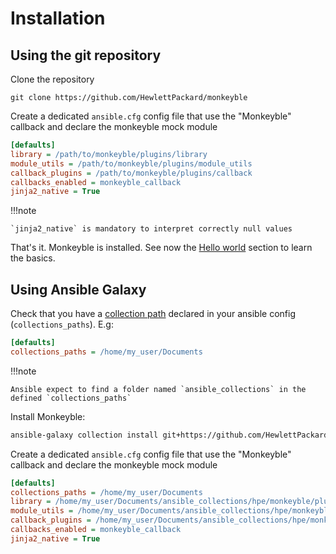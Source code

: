 # Installation

## Using the git repository

Clone the repository
```
git clone https://github.com/HewlettPackard/monkeyble
```

Create a dedicated `ansible.cfg` config file that use the "Monkeyble" callback and declare the monkeyble mock module
```ini
[defaults]
library = /path/to/monkeyble/plugins/library
module_utils = /path/to/monkeyble/plugins/module_utils
callback_plugins = /path/to/monkeyble/plugins/callback
callbacks_enabled = monkeyble_callback
jinja2_native = True
```

!!!note

    `jinja2_native` is mandatory to interpret correctly null values

That's it. Monkeyble is installed. See now the [Hello world](hello_world.md) section to learn the basics.

## Using Ansible Galaxy

Check that you have a [collection path](https://docs.ansible.com/ansible/latest/reference_appendices/config.html#collections-paths) 
declared in your ansible config (`collections_paths`). E.g:
```ini
[defaults]
collections_paths = /home/my_user/Documents
```

!!!note

    Ansible expect to find a folder named `ansible_collections` in the defined `collections_paths`

Install Monkeyble:
```bash
ansible-galaxy collection install git+https://github.com/HewlettPackard/monkeyble
```

Create a dedicated `ansible.cfg` config file that use the "Monkeyble" callback and declare the monkeyble mock module
```ini
[defaults]
collections_paths = /home/my_user/Documents
library = /home/my_user/Documents/ansible_collections/hpe/monkeyble/plugins/library
module_utils = /home/my_user/Documents/ansible_collections/hpe/monkeyble/plugins/module_utils
callback_plugins = /home/my_user/Documents/ansible_collections/hpe/monkeyble/plugins/callback
callbacks_enabled = monkeyble_callback
jinja2_native = True
```
